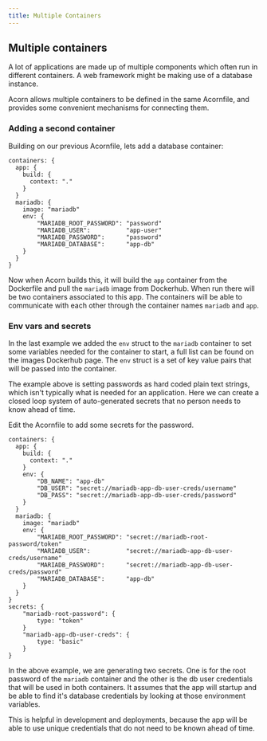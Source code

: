 ```yaml
---
title: Multiple Containers
---
```


## Multiple containers

A lot of applications are made up of multiple components which often run in different containers. A web framework might be making use of a database instance.

Acorn allows multiple containers to be defined in the same Acornfile, and provides some convenient mechanisms for connecting them.

### Adding a second container

Building on our previous Acornfile, lets add a database container:

```cue
containers: {
  app: {
    build: {
      context: "."
    }
  }
  mariadb: {
    image: "mariadb"
    env: {
        "MARIADB_ROOT_PASSWORD": "password"
        "MARIADB_USER":          "app-user"
        "MARIADB_PASSWORD":      "password"
        "MARIADB_DATABASE":      "app-db"
    }
  }
}
```

Now when Acorn builds this, it will build the `app` container from the Dockerfile and pull the `mariadb` image from Dockerhub. When run there will be two containers associated to this app. The containers will be able to communicate with each other through the container names `mariadb` and `app`.

### Env vars and secrets

In the last example we added the `env` struct to the `mariadb` container to set some variables needed for the container to start, a full list can be found on the images Dockerhub page. The `env` struct is a set of key value pairs that will be passed into the container.

The example above is setting passwords as hard coded plain text strings, which isn't typically what is needed for an application. Here we can create a closed loop system of auto-generated secrets that no person needs to know ahead of time.

Edit the Acornfile to add some secrets for the password.

```cue
containers: {
  app: {
    build: {
      context: "."
    }
    env: {
        "DB_NAME": "app-db"
        "DB_USER": "secret://mariadb-app-db-user-creds/username"
        "DB_PASS": "secret://mariadb-app-db-user-creds/password"
    }
  }
  mariadb: {
    image: "mariadb"
    env: {
        "MARIADB_ROOT_PASSWORD": "secret://mariadb-root-password/token"
        "MARIADB_USER":          "secret://mariadb-app-db-user-creds/username"
        "MARIADB_PASSWORD":      "secret://mariadb-app-db-user-creds/password"
        "MARIADB_DATABASE":      "app-db"
    }
  }
}
secrets: {
    "mariadb-root-password": {
        type: "token"
    }
    "mariadb-app-db-user-creds": {
        type: "basic"
    }
}
```

In the above example, we are generating two secrets. One is for the root password of the `mariadb` container and the other is the db user credentials that will be used in both containers. It assumes that the app will startup and be able to find it's database credentials by looking at those environment variables.

This is helpful in development and deployments, because the app will be able to use unique credentials that do not need to be known ahead of time.
